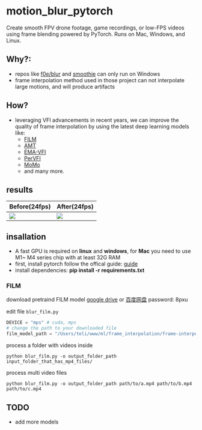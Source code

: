 # motion_blur_pytorch
Create smooth FPV drone footage, game recordings, or low-FPS videos using frame blending powered by PyTorch. Runs on Mac, Windows, and Linux.

## Why?:
 - repos like [f0e/blur](https://github.com/f0e/blur) and [smoothie](https://github.com/couleur-tweak-tips/smoothie) can only run on Windows
 - frame interpolation method used in those project can not interpolate large motions, and will produce artifacts

## How?
 - leveraging VFI advancements in recent years, we can improve the quality of frame interpolation by using the latest deep learning models like:
     - [FILM](https://github.com/google-research/frame-interpolation)
     - [AMT](https://nk-cs-zzl.github.io/projects/amt/index.html)
     - [EMA-VFI](https://github.com/mcg-nju/ema-vfi)
     - [PerVFI](https://mulns.github.io/pervfi-page/)
     - [MoMo](https://github.com/JHLew/MoMo)
     - and many more.

## results
| Before(24fps)             | After(24fps)      |
| ----------- | ----------- |
| ![](https://github.com/user-attachments/assets/25977bba-957d-4791-a7c4-e8790152d9cb) | ![](https://github.com/user-attachments/assets/7da1983e-c836-454c-a402-ca0fcabad2a5) |

## insallation
 - A fast GPU is required on **linux** and **windows**, for **Mac** you need to use M1~ M4 series chip with at least 32G RAM
 - first, install pytorch follow the offical guide: [guide](https://pytorch.org/get-started/locally/)
 - install dependencies: **pip install -r requirements.txt**

### FILM
download pretraind FILM model [google drive](https://drive.google.com/file/d/16usfzvVsa0VM2Iy32u1C-C3Rsx8Uz0Lq/view?usp=drive_link) or [百度网盘](https://pan.baidu.com/s/1GPs9ph8JbNQT87eGwUp7rQ?pwd=8pxu) password: 8pxu 

edit file `blur_film.py`
```python
DEVICE = "mps" # cuda, mps
# change the path to your downloaded file
film_model_path = "/Users/teli/www/ml/frame_interpolation/frame-interpolation-pytorch-main/pretrained/film_fp16.pt"

```
process a folder with videos inside
```
python blur_film.py -o output_folder_path input_folder_that_has_mp4_files/ 
```
process multi video files
```
python blur_film.py -o output_folder_path path/to/a.mp4 path/to/b.mp4 path/to/c.mp4
```

## TODO
 - add more models
 
